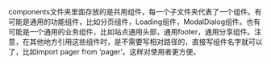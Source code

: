 components文件夹里面存放的是共用组件，每一个子文件夹代表了一个组件。有可能是通用的功能组件，比如分页组件，Loading组件，ModalDialog组件。也有可能是一个通用的业务组件，比如站点通用头部，通用footer，通用分享组件。注意，在其他地方引用这些组件时，是不需要写相对路径的，直接写组件名字就可以了，比如import pager from ‘pager’。这样对使用者更方便。